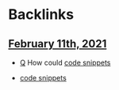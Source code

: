 
# Backlinks
## [February 11th, 2021](<February 11th, 2021.md>)
- [Q](<Q.md>) How could [code snippets](<code snippets.md>)

- [code snippets](<code snippets.md>)

